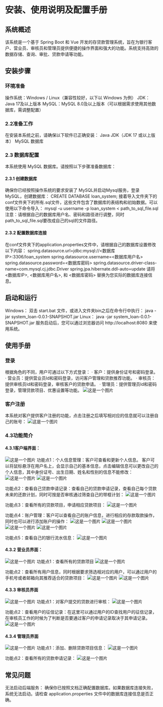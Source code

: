 # 安装、使用说明及配置手册
## 系统概述
该系统是一个基于 Spring Boot 和 Vue 开发的存贷款管理系统，旨在为银行客户、营业员、审核员和管理员提供便捷的操作界面和强大的功能。系统支持高效的数据存储、查询、审批、贷款申请等功能。
## 安装步骤
### 环境准备
操作系统：Windows / Linux（兼容性较好，以下以 Windows 为例）
JDK：Java 17及以上版本
MySQL：MySQL 8.0及以上版本（可以根据需求使用其他数据库，需调整配置）
### 2.2准备工作
在安装本系统之前，请确保以下软件已正确安装：
Java JDK（JDK 17 或以上版本）
MySQL 数据库
### 2.3 数据库配置
本系统使用 MySQL 数据库。请按照以下步骤准备数据库：
#### 2.3.1 创建数据库
确保你已经按照操作系统的要求安装了 MySQL并启动Mysql服务，登录 MySQL，创建数据库：
CREATE DATABASE loan_system;
接着导入文件夹下的conf文件夹下的所有.sql文件，这些文件包含了数据库的表结构和初始数据。可以使用以下命令导入：
mysql -u username -p loan_system < path_to_sql_file.sql
注意：请根据自己的数据库用户名、密码和路径进行调整，同时path_to_sql_file.sql要改成自己的sql的文件路径。
#### 2.3.2 配置数据库连接
在conf文件夹下的application.properties文件中，请根据自己的数据库设置修改以下内容：
spring.datasource.url=jdbc:mysql://<数据库IP>:3306/loan_system
spring.datasource.username=<数据库用户名>
spring.datasource.password=<数据库密码>
spring.datasource.driver-class-name=com.mysql.cj.jdbc.Driver
spring.jpa.hibernate.ddl-auto=update
请将 <数据库IP>, <数据库用户名>, 和 <数据库密码> 替换为您实际的数据库连接信息。
## 启动和运行
Windows：
双击 start.bat 文件，或进入文件夹bin之后在命令行中执行：
java -jar system_loan-0.0.1-SNAPSHOT.jar
Linux：
java -jar system_loan-0.0.1-SNAPSHOT.jar
服务启动后，您可以通过浏览器访问 http://localhost:8080 来使用系统。
## 使用手册
### 登录

根据角色的不同，用户可通过以下方式登录：
·  客户：提供身份证号和密码登录。
·  营业员：提供营业员Id和密码登录，访问客户管理和贷款推荐功能。
·  审核员：提供审核员Id和密码登录，审核客户的贷款申请。
·  管理员：提供管理员Id和密码登录，管理贷款项目、优惠设置等功能。
![这是一个图片](images/image1.png)

### 客户注册
本系统对客户提供客户注册的功能，点击注册之后填写相对应的信息就可以注册自己的账号：
![这是一个图片](images/image2.png)

### 4.3功能简介
#### 4.3.1客户端界面：
![这是一个图片](images/image4.png)
功能点1：个人信息管理：客户可查看和更新个人信息。
客户可以将鼠标悬浮在用户名上，会显示自己的基本信息，点击编辑信息可以更改自己的个人信息，其中身份证号、出生日期、姓名和性别的信息不能修改：
![这是一个图片](images/image5.png)
![这是一个图片](images/image6.png)

功能点2：查看自己贷款申请记录：查看自己的贷款申请记录，查看自己每个贷款未来的还款计划，同时可按是否审核通过筛查自己的带框计划：
![这是一个图片](images/image7.png)

功能点3：查看所有的贷款项目，申请相应贷款项目：
![这是一个图片](images/image8.png)

功能点4：账户管理：客户可以查看自己的账户信息，进行相应的存款取款操作，同时也可以进行添加账户的操作：
![这是一个图片](images/image9.png)
![这是一个图片](images/image10.png)
![这是一个图片](images/image11.png)
![这是一个图片](images/image12.png)


功能点5：查看自己的银行流水信息：
![这是一个图片](images/image13.png)

#### 4.3.2 营业员界面：
![这是一个图片](images/image14.png)
功能点1：查看所有的贷款项目
![这是一个图片](images/image15.png)

功能点2：查看所有用户信息，同时根据要求筛选相对应的用户，可以通过用户的手机号或者邮箱向其推荐适合的贷款项目：
![这是一个图片](images/image16.png)
![这是一个图片](images/image17.png)

#### 4.3.3 审核员界面

![这是一个图片](images/image18.png)
功能点1：对客户提交的贷款进行审核：
![这是一个图片](images/image19.png)

功能点2：查看用户的征信记录：在这里可以通过用户的ID查找用户的征信记录，在审核员工作的时候为了判断是否要通过客户的申请记录取决于其申请记录。
![这是一个图片](images/image20.png)
#### 4.3.4 管理员界面
![这是一个图片](images/image21.png)
功能点1：添加、删除贷款项目信息：
![这是一个图片](images/image22.png)

功能点2：查看所有的贷款申请记录：
![这是一个图片](images/image23.png)
## 常见问题
无法启动后端服务：
确保你已按照文档正确配置数据库。如果数据库连接失败，系统无法启动。请检查 application.properties 文件中的数据库连接信息是否正确。


